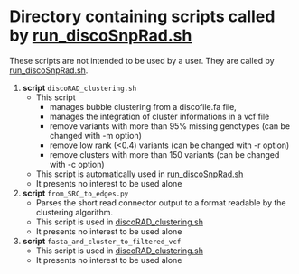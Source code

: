 # Directory containing scripts called by [run_discoSnpRad.sh](https://github.com/GATB/DiscoSnp/blob/master/discoSnpRAD/run_discoSnpRad.sh)



These scripts are not intended to be used by a user. They are called by [run_discoSnpRad.sh](https://github.com/GATB/DiscoSnp/blob/master/discoSnpRAD/run_discoSnpRad.sh). 

1. **script** `discoRAD_clustering.sh`
   * This script 
     * manages bubble clustering from a discofile.fa file, 
     * manages the integration of cluster informations in a vcf file
     * remove variants with more than 95% missing genotypes (can be changed with -m option)
     * remove low rank (<0.4) variants (can be changed with -r option)
     * remove clusters with more than 150 variants (can be changed with -c option)
   * This script is automatically used in [run_discoSnpRad.sh](https://github.com/GATB/DiscoSnp/blob/master/discoSnpRAD/run_discoSnpRad.sh)
   * It presents no interest to be used alone
2. **script** ` from_SRC_to_edges.py `
   * Parses the short read connector output to a format readable by the clustering algorithm. 
   * This script is used in [discoRAD_clustering.sh](https://github.com/GATB/DiscoSnp/blob/master/discoSnpRAD/clustering_scripts/discoRAD_clustering.sh)
   * It presents no interest to be used alone
3. **script** `fasta_and_cluster_to_filtered_vcf`
   * This script is used in [discoRAD_clustering.sh](https://github.com/GATB/DiscoSnp/blob/master/discoSnpRAD/clustering_scripts/discoRAD_clustering.sh)
   * It presents no interest to be used alone



